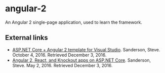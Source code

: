 # angular-2

An Angular 2 single-page application, used to learn the framework.

## External links

* [ASP.NET Core + Angular 2 template for Visual Studio][1]. Sanderson, Steve. October 4, 2016. Retrieved December 3, 2016.
* [Angular 2, React, and Knockout apps on ASP.NET Core][2]. Sanderson, Steve. May 2, 2016. Retrieved December 3, 2016.

[1]: http://blog.stevensanderson.com/2016/10/04/angular2-template-for-visual-studio/
[2]: http://blog.stevensanderson.com/2016/05/02/angular2-react-knockout-apps-on-aspnet-core/
